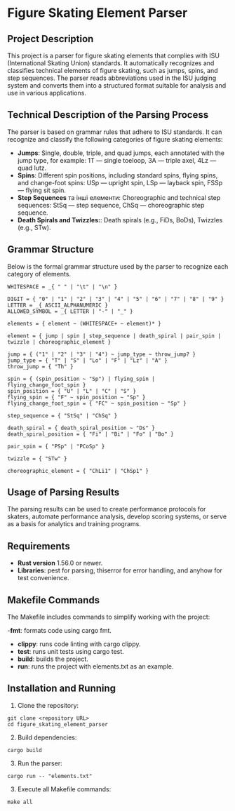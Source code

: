 # Figure Skating Element Parser

## Project Description

This project is a parser for figure skating elements that complies with ISU (International Skating Union) standards. It automatically recognizes and classifies technical elements of figure skating, such as jumps, spins, and step sequences. The parser reads abbreviations used in the ISU judging system and converts them into a structured format suitable for analysis and use in various applications.

## Technical Description of the Parsing Process

The parser is based on grammar rules that adhere to ISU standards. It can recognize and classify the following categories of figure skating elements:
- **Jumps**: Single, double, triple, and quad jumps, each annotated with the jump type, for example:
1T — single toeloop,
3A — triple axel,
4Lz — quad lutz.
- **Spins**: Different spin positions, including standard spins, flying spins, and change-foot spins:
USp — upright spin,
LSp — layback spin,
FSSp — flying sit spin.
- **Step Sequences** та інші елементи: Choreographic and technical step sequences:
StSq — step sequence,
ChSq — choreographic step sequence.
- **Death Spirals and Twizzles:**:
Death spirals (e.g., FiDs, BoDs),
Twizzles (e.g., STw).

## Grammar Structure

Below is the formal grammar structure used by the parser to recognize each category of elements.
```
WHITESPACE = _{ " " | "\t" | "\n" }

DIGIT = { "0" | "1" | "2" | "3" | "4" | "5" | "6" | "7" | "8" | "9" }
LETTER = _{ ASCII_ALPHANUMERIC }
ALLOWED_SYMBOL = _{ LETTER | "-" | "_" }

elements = { element ~ (WHITESPACE+ ~ element)* }

element = { jump | spin | step_sequence | death_spiral | pair_spin | twizzle | choreographic_element }

jump = { ("1" | "2" | "3" | "4") ~ jump_type ~ throw_jump? }
jump_type = { "T" | "S" | "Lo" | "F" | "Lz" | "A" }
throw_jump = { "Th" }

spin = { (spin_position ~ "Sp") | flying_spin | flying_change_foot_spin }
spin_position = { "U" | "L" | "C" | "S" }
flying_spin = { "F" ~ spin_position ~ "Sp" }
flying_change_foot_spin = { "FC" ~ spin_position ~ "Sp" }

step_sequence = { "StSq" | "ChSq" }

death_spiral = { death_spiral_position ~ "Ds" }
death_spiral_position = { "Fi" | "Bi" | "Fo" | "Bo" }

pair_spin = { "PSp" | "PCoSp" }

twizzle = { "STw" }

choreographic_element = { "ChLi1" | "ChSp1" }
```

## Usage of Parsing Results

The parsing results can be used to create performance protocols for skaters, automate performance analysis, develop scoring systems, or serve as a basis for analytics and training programs.

## Requirements

- **Rust version** 1.56.0 or newer.
- **Libraries**: pest for parsing, thiserror for error handling, and anyhow for test convenience.

## Makefile Commands

The Makefile includes commands to simplify working with the project:

-**fmt**: formats code using cargo fmt.
- **clippy**: runs code linting with cargo clippy.
- **test**: runs unit tests using cargo test.
- **build**: builds the project.
- **run**: runs the project with elements.txt as an example.

## Installation and Running

1. Clone the repository:
```
git clone <repository URL>
cd figure_skating_element_parser
```

2. Build dependencies:
```
cargo build
```

3. Run the parser:
```
cargo run -- "elements.txt"
```

3. Execute all Makefile commands:
```
make all
```